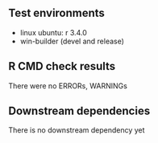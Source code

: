 
## Test environments
* linux ubuntu: r 3.4.0
* win-builder (devel and release)

## R CMD check results
There were no ERRORs, WARNINGs

## Downstream dependencies

There is no downstream dependency yet
